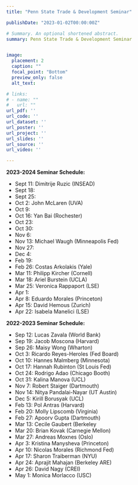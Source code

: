 ```yaml
---
title: "Penn State Trade & Development Seminar"

publishDate: "2023-01-02T00:00:00Z"

# Summary. An optional shortened abstract.
summary: Penn State Trade & Development Seminar


image:
  placement: 2
  caption: ""
  focal_point: "Bottom"
  preview_only: false
  alt_text: 

# links:
# - name: ""
#   url: ""
url_pdf: ''
url_code: ''
url_dataset: ''
url_poster: ''
url_project: ''
url_slides: ''
url_source: ''
url_video: ''

---
```




**2023-2024 Seminar Schedule:**

- Sept 11:	Dimitrije Ruzic (INSEAD)
- Sept 18:	
- Sept 25:	
- Oct 2:	John McLaren (UVA)
- Oct 9:	
- Oct 16:	Yan Bai (Rochester)
- Oct 23:	
- Oct 30:	
- Nov 6:	
- Nov 13:	Michael Waugh (Minneapolis Fed)
- Nov 27:	
- Dec 4:	
- Feb 19:	
- Feb 26:	Costas Arkolakis (Yale)
- Mar 11:	Philipp Kircher (Cornell)
- Mar 18:	Ariel Burstein (UCLA)
- Mar 25:	Veronica Rappaport (LSE)
- Apr 1:	
- Apr 8:	Eduardo Morales (Princeton)
- Apr 15:	David Hemous (Zurich)
- Apr 22:	Isabela Manelici (LSE)


**2022-2023 Seminar Schedule:**

- Sep 12:	Lucas Zavala (World Bank)
- Sep 19:	Jacob Moscona (Harvard)
- Sep 26:	Maisy Wong (Wharton)
- Oct 3:	Ricardo Reyes-Heroles (Fed Board)
- Oct 10:	Hannes Malmberg (Minnesota)
- Oct 17:	Hannah Rubinton (St Louis Fed)
- Oct 24:	Rodrigo Adao (Chicago Booth)
- Oct 31:	Kalina Manova (UCL)
- Nov 7:	Robert Staiger (Dartmouth) 
- Nov 14:	Nitya Pandalai-Nayar (UT Austin)
- Dec 5:	Kirill Borusyak (UCL)
- Feb 13:	Pol Antras	(Harvard)
- Feb 20:	Molly Lipscomb	(Virginia)
- Feb 27:	Apoorv Gupta	(Dartmouth)
- Mar 13:	Cecile Gaubert (Berkeley
- Mar 20:	Brian Kovak	(Carnegie Mellon)
- Mar 27:	Andreas Moxnes	(Oslo)
- Apr 3:	Kristina Manysheva	(Princeton)
- Apr 10:	Nicolas Morales	(Richmond Fed)
- Apr 17:	Sharon Traiberman	(NYU)
- Apr 24:	Aprajit Mahajan	(Berkeley ARE)
- Apr 26:	David Nagy	(CREI)
- May 1:	Monica Morlacco	(USC)






